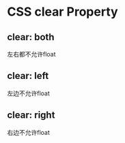 

# CSS clear Property

## clear: both
左右都不允许float

## clear: left
左边不允许float

## clear: right
右边不允许float

